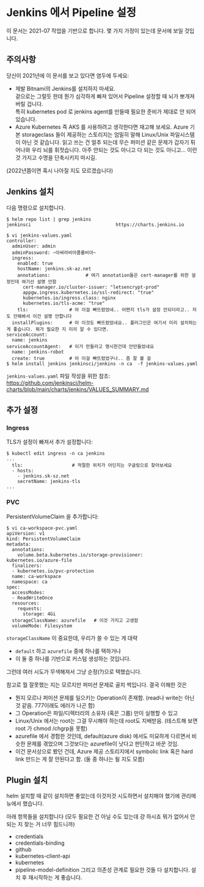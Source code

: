 # Jenkins 에서 Pipeline 설정

이 문서는 2021-07 작업을 기반으로 합니다. 몇 가지 가정이 있는데 문서에 보일 것입니다.


## 주의사항

당신이 2021년에 이 문서를 보고 있다면 염두에 두세요:

- 제발 Bitnami의 Jenkins를 설치하지 마세요.  
  겉으로는 그럴듯 한데 뭔가 심각하게 빠져 있어서 Pipeline 설정할 때 뇌가 뽀개져 버릴 겁니다.  
  특히 kubernetes pod 로 jenkins agent를 만들때 필요한 준비가 제대로 안 되어 있습니다.
- Azure Kubernetes 즉 AKS 를 사용하려고 생각한다면 재고해 보세요.
  Azure 기본 storageclass 들이 제공하는 스토리지는 엄밀히 말해 Linux/Unix 파일시스템이 아닌 것 같습니다.
  읽고 쓰는 건 얼추 되는데 무슨 퍼미션 같은 문제가 갑자기 튀어나와 우리 뇌를 휘젓습니다.
  아주 안되는 것도 아니고 다 되는 것도 아니고... 이런 것 가지고 수명을 단축시키지 마시길.

(2022년쯤이면 혹시 나아질 지도 모르겠습니다)


## Jenkins 설치

다음 명령으로 설치합니다.

```
$ helm repo list | grep jenkins
jenkinsci                               https://charts.jenkins.io

$ vi jenkins-values.yaml
controller:
  adminUser: admin
  adminPassword: ~아싸라비아콜롬비아~
  ingress:
    enabled: true
    hostName: jenkins.sk-az.net
    annotations:             # 여기 annotation들은 cert-manager를 위한 설정인데 여기선 설명 안함
      cert-manager.io/cluster-issuer: "letsencrypt-prod"      
      appgw.ingress.kubernetes.io/ssl-redirect: "true"
      kubernetes.io/ingress.class: nginx
      kubernetes.io/tls-acme: "true"
    tls:               # 아 이걸 빠뜨렸었네.. 어쩐지 tls가 설정 안되더라고.. 저도 안해봐서 이건 설명 안합니다
  installPlugins:      # 아 이것도 빠뜨렸었네요.. 플러그인은 여기서 미리 설치하는 게 좋습니다. 뭐가 필요한 지 미리 알 수 있다면.
serviceAccount:
  name: jenkins
serviceAccountAgent:   # 이거 만들라고 명시한건데 안만들었네요
  name: jenkins-robot
  create: true         # 아 이걸 빠뜨렸었구나.. 좀 잘 볼 걸
$ helm install jenkins jenkinsci/jenkins -n ca  -f jenkins-values.yaml
```

`jenkins-values.yaml` 파일 작성을 위한 참조: https://github.com/jenkinsci/helm-charts/blob/main/charts/jenkins/VALUES_SUMMARY.md


## 추가 설정

### Ingress

TLS가 설정이 빠져서 추가 설정합니다:
```
$ kubectl edit ingress -n ca jenkins
...
  tls:                  # 적절한 위치가 어딘지는 구글링으로 찾아보세요
  - hosts:
    - jenkins.sk-sz.net
    secretName: jenkins-tls
...
```

### PVC

PersistentVolumeClaim 을 추가합니다:
```
$ vi ca-workspace-pvc.yaml
apiVersion: v1
kind: PersistentVolumeClaim
metadata:
  annotations:
    volume.beta.kubernetes.io/storage-provisioner: kubernetes.io/azure-file
  finalizers:
  - kubernetes.io/pvc-protection
  name: ca-workspace
  namespace: ca
spec:
  accessModes:
  - ReadWriteOnce
  resources:
    requests:
      storage: 4Gi
  storageClassName: azurefile   # 이것 가지고 고생함
  volumeMode: Filesystem
```
`storageClassName` 이 중요한데, 우리가 쓸 수 있는 게 대략 
- `default` 하고 `azurefile` 중에 하나를 택하거나 
- 이 둘 중 하나를 기반으로 커스텀 생성하는 것입니다.

그런데 여러 시도가 무색해져서 그냥 순정(?)으로 택했습니다.

참고로 뭘 잘못했는 지는 모르지만 퍼미션 문제로 골치 썩입니다. 결국 이해한 것은
- 뭔지 모르나 퍼미션 문제를 일으키는 Operation이 존재함. (read나 write는 아닌 것 같음. 777이래도 에러가 나곤 함)
- 그 Operation은 파일/디렉터리의 소유자 (혹은 그룹) 만이 실행할 수 있고
- Linux/Unix 에서는 root는 그걸 무시해야 하는데 root도 지배받음. (테스트해 보면 root 가 chmod /chgrp을 못함)
- azurefile 에서 경험한 것인데, default(azure disk) 에서도 미묘하게 다르면서 비슷한 문제를 겪었으며 그것보다는 azurefile이 낫다고 판단하고 바꾼 것임.
- 이건 문서상으로 봤던 건데, Azure 제공 스토리지에서 symbolic link 혹은 hard link 만드는 게 잘 안된다고 함. (둘 중 하나는 될 지도 모름)

## Plugin 설치

helm 설치할 때 같이 설치하면 좋았는데 이것저것 시도하면서 설치해야 했기에 관리메뉴에서 했습니다.

아래 항목들을 설치합니다 (모두 필요한 건 아닐 수도 있는데 걍 하시죠 뭐가 없어서 안되는 지 찾는 거 너무 힘드니까)
- credentials
- credentials-binding
- github
- kubernetes-client-api
- kubernetes
- pipeline-model-definition
그리고 의존성 관계로 필요한 것들 다 설치합니다. 설치 후 재시작하는 게 좋습니다.












